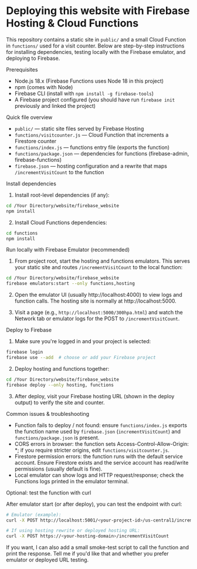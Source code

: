 # Deploying this website with Firebase Hosting & Cloud Functions

This repository contains a static site in `public/` and a small Cloud Function in `functions/` used for a visit counter. Below are step-by-step instructions for installing dependencies, testing locally with the Firebase emulator, and deploying to Firebase.

Prerequisites
- Node.js 18.x (Firebase Functions uses Node 18 in this project)
- npm (comes with Node)
- Firebase CLI (install with `npm install -g firebase-tools`)
- A Firebase project configured (you should have run `firebase init` previously and linked the project)

Quick file overview
- `public/` — static site files served by Firebase Hosting
- `functions/visitcounter.js` — Cloud Function that increments a Firestore counter
- `functions/index.js` — functions entry file (exports the function)
- `functions/package.json` — dependencies for functions (firebase-admin, firebase-functions)
- `firebase.json` — hosting configuration and a rewrite that maps `/incrementVisitCount` to the function

Install dependencies
1. Install root-level dependencies (if any):

```bash
cd /Your Directory/website/firebase_website
npm install
```

2. Install Cloud Functions dependencies:

```bash
cd functions
npm install
```

Run locally with Firebase Emulator (recommended)
1. From project root, start the hosting and functions emulators. This serves your static site and routes `/incrementVisitCount` to the local function:

```bash
cd /Your Directory/website/firebase_website
firebase emulators:start --only functions,hosting
```

2. Open the emulator UI (usually http://localhost:4000) to view logs and function calls. The hosting site is normally at http://localhost:5000.

3. Visit a page (e.g., `http://localhost:5000/300hpa.html`) and watch the Network tab or emulator logs for the POST to `/incrementVisitCount`.

Deploy to Firebase
1. Make sure you're logged in and your project is selected:

```bash
firebase login
firebase use --add  # choose or add your Firebase project
```

2. Deploy hosting and functions together:

```bash
cd /Your Directory/website/firebase_website
firebase deploy --only hosting, functions
```

3. After deploy, visit your Firebase hosting URL (shown in the deploy output) to verify the site and counter.

Common issues & troubleshooting
- Function fails to deploy / not found: ensure `functions/index.js` exports the function name used by `firebase.json` (`incrementVisitCount`) and `functions/package.json` is present.
- CORS errors in browser: the function sets Access-Control-Allow-Origin: *; if you require stricter origins, edit `functions/visitcounter.js`.
- Firestore permission errors: the function runs with the default service account. Ensure Firestore exists and the service account has read/write permissions (usually default is fine).
- Local emulator can show logs and HTTP request/response; check the Functions logs printed in the emulator terminal.

Optional: test the function with curl

After emulator start (or after deploy), you can test the endpoint with curl:

```bash
# Emulator (example):
curl -X POST http://localhost:5001/<your-project-id>/us-central1/incrementVisitCount

# If using hosting rewrite or deployed hosting URL:
curl -X POST https://<your-hosting-domain>/incrementVisitCount
```

If you want, I can also add a small smoke-test script to call the function and print the response. Tell me if you'd like that and whether you prefer emulator or deployed URL testing.
